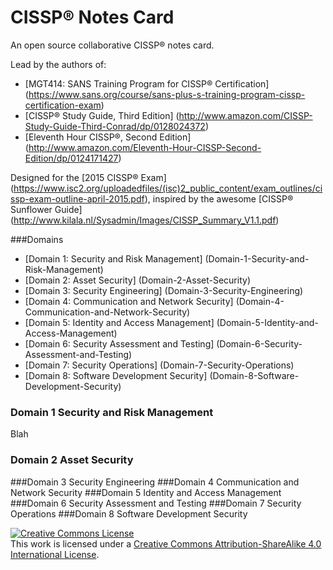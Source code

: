 # CISSP® Notes Card
An open source collaborative CISSP® notes card.

Lead by the authors of:
 - [MGT414: SANS Training Program for CISSP® Certification] (https://www.sans.org/course/sans-plus-s-training-program-cissp-certification-exam)
 - [CISSP® Study Guide, Third Edition] (http://www.amazon.com/CISSP-Study-Guide-Third-Conrad/dp/0128024372)
 - [Eleventh Hour CISSP®, Second Edition] (http://www.amazon.com/Eleventh-Hour-CISSP-Second-Edition/dp/0124171427)

Designed for the [2015 CISSP® Exam] (https://www.isc2.org/uploadedfiles/(isc)2_public_content/exam_outlines/cissp-exam-outline-april-2015.pdf), inspired by the awesome [CISSP® Sunflower Guide] (http://www.kilala.nl/Sysadmin/Images/CISSP_Summary_V1.1.pdf)

###Domains

* [Domain 1: Security and Risk Management] (Domain-1-Security-and-Risk-Management) 
* [Domain 2: Asset Security] (Domain-2-Asset-Security) 
* [Domain 3: Security Engineering] (Domain-3-Security-Engineering) 
* [Domain 4: Communication and Network Security] (Domain-4-Communication-and-Network-Security) 
* [Domain 5: Identity and Access Management] (Domain-5-Identity-and-Access-Management) 
* [Domain 6: Security Assessment and Testing] (Domain-6-Security-Assessment-and-Testing) 
* [Domain 7: Security Operations] (Domain-7-Security-Operations) 
* [Domain 8: Software Development Security] (Domain-8-Software-Development-Security) 

### Domain 1 Security and Risk Management
Blah
### Domain 2 Asset Security 
###Domain 3 Security Engineering 
###Domain 4 Communication and Network Security
###Domain 5 Identity and Access Management
###Domain 6 Security Assessment and Testing
###Domain 7 Security Operations
###Domain 8 Software Development Security

<a rel="license" href="http://creativecommons.org/licenses/by-sa/4.0/"><img alt="Creative Commons License" style="border-width:0" src="https://i.creativecommons.org/l/by-sa/4.0/88x31.png" /></a><br />This work is licensed under a <a rel="license" href="http://creativecommons.org/licenses/by-sa/4.0/">Creative Commons Attribution-ShareAlike 4.0 International License</a>.
